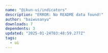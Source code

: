 ```yaml
---
name: "@ikun-ui/indicators"
description: "ERROR: No README data found!"
author: "baiwusanyu"
downloads: 7
dependents: 3
updated: "2025-01-24T03:48:59.277Z"
tags: 
  - ui
---
```

